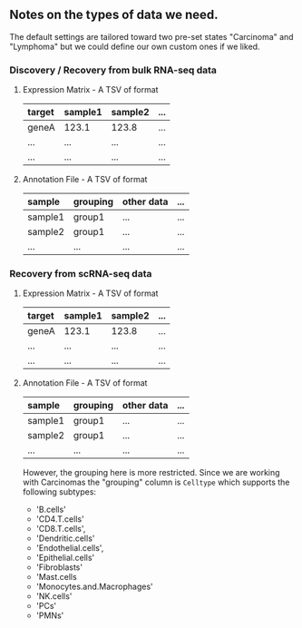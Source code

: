 ## Notes on the types of data we need.

The default settings are tailored toward two pre-set states
"Carcinoma" and "Lymphoma" but we could define our own custom ones if we liked.

### Discovery / Recovery from bulk RNA-seq data
1. Expression Matrix - A TSV of format

    | target | sample1 | sample2 | ... |
    | :----- | :------ | :------ | :-- |
    | geneA  | 123.1   | 123.8   | ... |
    | ...    | ...     | ...     | ... |
    | ...    | ...     | ...     | ... |

2. Annotation File - A TSV of format
   
    | sample  | grouping | other data | ... |
    | :------ | :------- | :--------- | :-- |
    | sample1 | group1   | ...        | ... |
    | sample2 | group1   | ...        | ... |
    | ...     | ...      | ...        | ... |


### Recovery from scRNA-seq data
1. Expression Matrix - A TSV of format

    | target | sample1 | sample2 | ... |
    | :----- | :------ | :------ | :-- |
    | geneA  | 123.1   | 123.8   | ... |
    | ...    | ...     | ...     | ... |
    | ...    | ...     | ...     | ... |

2. Annotation File - A TSV of format
   
    | sample  | grouping | other data | ... |
    | :------ | :------- | :--------- | :-- |
    | sample1 | group1   | ...        | ... |
    | sample2 | group1   | ...        | ... |
    | ...     | ...      | ...        | ... |
    However, the grouping here is more restricted. 
    Since we are working with Carcinomas the "grouping" column is `Celltype` which supports the following subtypes:
    - 'B.cells'
    - 'CD4.T.cells'
    - 'CD8.T.cells',
    - 'Dendritic.cells'
    - 'Endothelial.cells',
    - 'Epithelial.cells'
    - 'Fibroblasts'
    - 'Mast.cells
    - 'Monocytes.and.Macrophages'
    - 'NK.cells'
    - 'PCs'
    - 'PMNs'